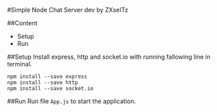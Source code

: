 #Simple Node Chat Server
dev by ZXseITz

##Content

* Setup
* Run

##Setup
Install express, http and socket.io with running fallowing line in terminal.
```
npm install --save express
npm install --save http
npm install --save socket.io
```

##Run
Run file `App.js` to start the application.